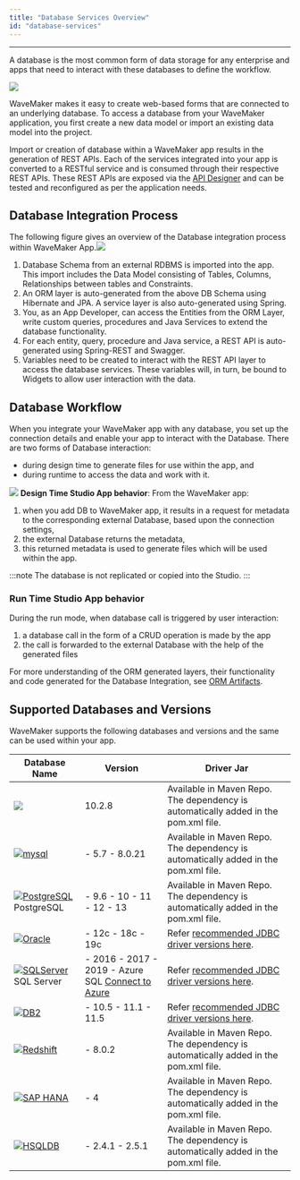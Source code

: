 ```yaml
---
title: "Database Services Overview"
id: "database-services"
---
```

---

A database is the most common form of data storage for any enterprise and apps that need to interact with these databases to define the workflow.

[![](/learn/assets/db_new.png)](/learn/assets/db_new.png)

WaveMaker makes it easy to create web-based forms that are connected to an underlying database. To access a database from your WaveMaker application, you first create a new data model or import an existing data model into the project.

Import or creation of database within a WaveMaker app results in the generation of REST APIs. Each of the services integrated into your app is converted to a RESTful service and is consumed through their respective REST APIs. These REST APIs are exposed via the [API Designer](/learn/assets/API_Access.png) and can be tested and reconfigured as per the application needs.             


## Database Integration Process

The following figure gives an overview of the Database integration process within WaveMaker App.[![](/learn/assets/db_concepts.png)](/learn/assets/db_concepts.png)

1. Database Schema from an external RDBMS is imported into the app. This import includes the Data Model consisting of Tables, Columns, Relationships between tables and Constraints.
2. An ORM layer is auto-generated from the above DB Schema using Hibernate and JPA. A service layer is also auto-generated using Spring.
3. You, as an App Developer, can access the Entities from the ORM Layer, write custom queries, procedures and Java Services to extend the database functionality.
4. For each entity, query, procedure and Java service, a REST API is auto-generated using Spring-REST and Swagger.
5. Variables need to be created to interact with the REST API layer to access the database services. These variables will, in turn, be bound to Widgets to allow user interaction with the data.

## Database Workflow

When you integrate your WaveMaker app with any database, you set up the connection details and enable your app to interact with the Database. There are two forms of Database interaction:

- during design time to generate files for use within the app, and
- during runtime to access the data and work with it.

[![](/learn/assets/db_integrate_process.png)](/learn/assets/db_integrate_process.png) **Design Time Studio App behavior**: From the WaveMaker app:

1. when you add DB to WaveMaker app, it results in a request for metadata to the corresponding external Database, based upon the connection settings,
2. the external Database returns the metadata,
3. this returned metadata is used to generate files which will be used within the app.

:::note
The database is not replicated or copied into the Studio.
:::

### Run Time Studio App behavior
During the run mode, when database call is triggered by user interaction:

1. a database call in the form of a CRUD operation is made by the app
2. the call is forwarded to the external Database with the help of the generated files

For more understanding of the ORM generated layers, their functionality and code generated for the Database Integration, see [ORM Artifacts](/learn/app-development/services/database-services/orm-artifacts/).

## Supported Databases and Versions

WaveMaker supports the following databases and versions and the same can be used within your app.

| Database Name | Version | Driver Jar |
| --- | --- | --- |
|[![](/learn/assets/MariaDB.png)](/learn/assets/MariaDB.png)| 10.2.8 | Available in Maven Repo. The dependency is automatically added in the pom.xml file. |
|[![mysql](/learn/assets/mysql.png)](/learn/assets/mysql.png)|- 5.7 - 8.0.21 | Available in Maven Repo. The dependency is automatically added in the pom.xml file. |
|[![PostgreSQL](/learn/assets/PostgreSQL.png)](/learn/assets/PostgreSQL.png) PostgreSQL |- 9.6 - 10  - 11  - 12  - 13 | Available in Maven Repo. The dependency is automatically added in the pom.xml file. |
| [![Oracle](/learn/assets/Oracle.png)](/learn/assets/Oracle.png) |- 12c  - 18c  - 19c |Refer [recommended JDBC driver versions here](/learn/app-development/services/database-services/download-jdbc-driver-jar#oracle).|
| [![SQLServer](/learn/assets/SQLServer.png)](/learn/assets/SQLServer.png) SQL Server | - 2016   - 2017   - 2019   - Azure SQL [Connect to Azure](/learn/how-tos/connect-azure-sql-server/) | Refer [recommended JDBC driver versions here](/learn/app-development/services/database-services/download-jdbc-driver-jar#sqlserver).|
| [![DB2](/learn/assets/DB2.png)](/learn/assets/DB2.png) |- 10.5   - 11.1   - 11.5|Refer [recommended JDBC driver versions here](/learn/app-development/services/database-services/download-jdbc-driver-jar#db2).  |
| [![Redshift](/learn/assets/Redshift.png)](/learn/assets/Redshift.png) |- 8.0.2 | Available in Maven Repo. The dependency is automatically added in the pom.xml file.  |
| [![SAP HANA](/learn/assets/SAP_HANA.png)](/learn/assets/SAP_HANA.png) |- 4 | Available in Maven Repo. The dependency is automatically added in the pom.xml file.  |
| [![HSQLDB](/learn/assets/HSQLDB.png)](/learn/assets/HSQLDB.png) |- 2.4.1   - 2.5.1 | Available in Maven Repo. The dependency is automatically added in the pom.xml file.  |

